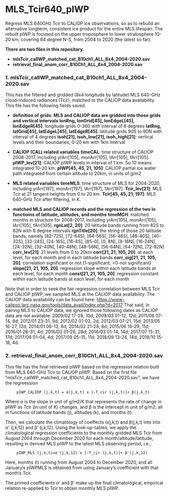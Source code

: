 # MLS_Tcir640_pIWP


Regress MLS 640GHz Tcir to CALIOP ice observations, so as to rebuild an alternative longterm, consistent ice product for the entire MLS lifespan. The rebuilt pIWP is focused on the upper troposphere to lower stratosphere 10-20 km, covering 64 degree N-S, from 2004 to 2020 (the latest so far).

**There are two files in this repositary.**
- **mlsTcir_calIWP_matched_cat_B10ch1_ALL_8x4_2004-2020.sav**
- **retrieval_final_anom_corr_B10Ch1_ALL_8x4_2004-2020.sav**


### 1.  mlsTcir_calIWP_matched_cat_B10ch1_ALL_8x4_2004-2020.sav
This has the filtered and gridded (8x4 longitude by latitude) MLS 640-GHz cloud-induced radiances (Tcir), matched to the CALIOP data availability. This file has the following fields saved.

- **definition of grids: MLS and CALIOP data are gridded into those grids and vertical intervals**
**lonRng, lonGrid[45], lonEdgeL[45], lonEdgeR[45]**: 
longitude grids 0-360 with interval of 8 degrees
**latRng, latGrid[45], latEdgeL[45], latEdgeR[45]**: 
latitude grids 90S to 90N with interval of 4 degrees
**isoh[21], isoh_low[21], isoh_high[21]**: 
vertical levels and their boundaries, 0-20 km with 1km interval

 -  **CALIOP (CAL) related variables**
    **timeCAL**:  time structure of CALIOP 2008-2017, including 
              yrArr[105], monArr[105], lArr[105], fArr[105].
    **pIWP_lev[21]**: CALIOP pIWP levels in interval of 1 km. 
                  So 10 means integrated 10-20 km.
    **pIWP[45, 45, 21, 105]**: CALIOP partial ice water path integrated from certain altitude to 20km, in units of g/m2
 
 - **MLS related variables**
 **timeMLS**: time structure of MLS for 2004-2020, including 
          yrArr[197], monArr[197], lArr[197], fArr[197].
 **Tcir_lev[21]**: MLS Tcir at 21 tangent heights from 0 to 20 km. 
 **Tcir[45, 45, 21, 197]**: MLS 640-GHz Tcir after filtering, in K. 
 

 - **matched MLS and CALIOP records and the regression of the two in functioins of latitude, altitudes, and months**
 **timeMCH**: matched months in structure for 2008-2017, including 
             yrArr[105], monArr[105], 
             lArr[105], fArr[105].
  **rgnLat[2, 20]**: 20 latitude bands running from 82S to 82N with 8 degree intervals
  **rgnTitle[20]**: the string of those 20 latitude bands, namely 
          [82-72S], [72-64S], [64-56S], [56-48S], [48-40S], [40-32S], [32-24S],  [24-16S], [16-8S], [8S-0], 
          [0, 8N], [8-16N], [16-24N], [24-32N], [32-40N], [40-48N], [48-56N], [56-64N], [64-72N], [72-82N]
  **corr_lev[21]**: 21 levels from 0 to 20km 
  **corr[21, 21, 105, 20]**: at each level, for each month and in each latitude bands
  **corr_sig[21, 21, 105, 20]**: correlation significant or not (1-significant, >0-not significant)
  **slope[21, 21, 105, 20]**: regression slope within each latitude bands at each level, for each month
  **const[21, 21, 105, 20]**: regression constant within each latitude bands at each level, for each month 
 

Note that in order to seek the fair regression correlation between MLS Tcir and CALIOP pIWP, we sampled MLS at the CALIOP data availability. The CALIOP data availability can be found here: https://www-calipso.larc.nasa.gov/tools/data_avail/index.php?d=2017
That said, in pairing MLS to CALIOP data, we ignored those following dates as CALIOP data are not available:
2009/02 17-28, 10d;
2009/03 01-12, 12d;
2011/06 07-14, 8d;
2012/01 23-31, 9d;
2012/02 01-02, 2d;
2012/03 07-21, 15d;
2013/05 16-27, 12d;
2014/01 06-13, 8d;
2014/02 21-28, 8d;
2015/06 19-29, 11d;
2016/01 28-31, 4d;
2016/02 01-28, 28d;
2016/03 01-14, 14d;
2017/07 15-31, 17d;
2017/08 01-04, 4d;
2017/09 05-15, 11d;
2018/09 13-24, 14d;
2018/10 15-18, 4d.






### 2.  retrieval_final_anom_corr_B10Ch1_ALL_8x4_2004-2020.sav
This file has the final retrieved pIWP based on the regression relation built from MLS 640-GHz Tcir to CALIOP pIWP.
Based on the first file "mlsTcir_calIWP_matched_cat_B10ch1_ALL_8x4_2004-2020.sav", we have the regreession 

         pIWP_CALIOP (j,k,t) = α(j,k,t) x [-T_cir (j,k,t)]+ β(j,k,t)      

Where α is the slope in unit of g/m2/K that represents the rate of change in pIWP as Tcir (in unit of K) changes, and β is the intercept in unit of g/m2; all in functions of latitude bands (j), altitudes (k), and months (t). 

Then, we calculate the climatology of coeffects α(j,k,t) and β(j,k,t) into into α' (j,k,12) and β' (j,k,12). Using the look-up-tables, we apply the climatological regression coefficients to the monthly gridded MLS Tcir from August 2004 through December 2020 for each month/altitude/latitude, resulting in derived MLS pIWP to the latest MLS observing period, i.e.,

         pIWP_MLS (j,k,t)=α'(j,k,12) x [-T_cir (j,k,t)]+ β'(j,k,12)                
Here, months (t) running from August 2004 to December 2020, and all January’s pIWPMLS is obtained from using January’s coefficient with that month’s Tcir. 



The primed coefficients α' and β' make up the final climatological, empirical relation re-applied to Tcir to obtain monthly MLS pIWP. 

